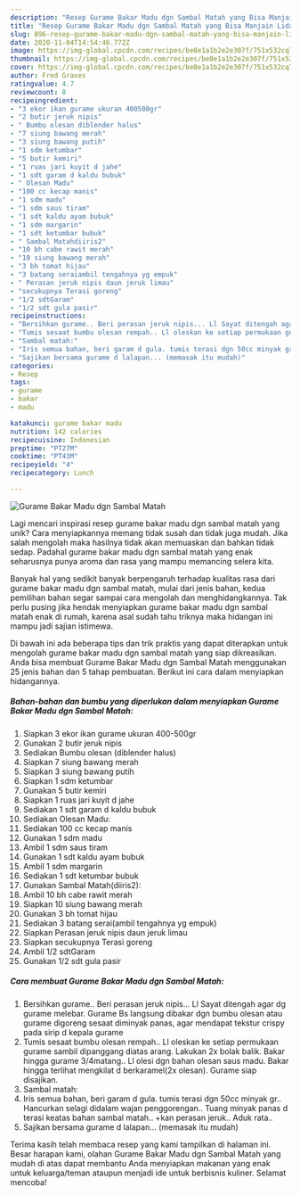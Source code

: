 ```yaml
---
description: "Resep Gurame Bakar Madu dgn Sambal Matah yang Bisa Manjain Lidah"
title: "Resep Gurame Bakar Madu dgn Sambal Matah yang Bisa Manjain Lidah"
slug: 896-resep-gurame-bakar-madu-dgn-sambal-matah-yang-bisa-manjain-lidah
date: 2020-11-04T14:54:46.772Z
image: https://img-global.cpcdn.com/recipes/be8e1a1b2e2e307f/751x532cq70/gurame-bakar-madu-dgn-sambal-matah-foto-resep-utama.jpg
thumbnail: https://img-global.cpcdn.com/recipes/be8e1a1b2e2e307f/751x532cq70/gurame-bakar-madu-dgn-sambal-matah-foto-resep-utama.jpg
cover: https://img-global.cpcdn.com/recipes/be8e1a1b2e2e307f/751x532cq70/gurame-bakar-madu-dgn-sambal-matah-foto-resep-utama.jpg
author: Fred Graves
ratingvalue: 4.7
reviewcount: 8
recipeingredient:
- "3 ekor ikan gurame ukuran 400500gr"
- "2 butir jeruk nipis"
- " Bumbu olesan diblender halus"
- "7 siung bawang merah"
- "3 siung bawang putih"
- "1 sdm ketumbar"
- "5 butir kemiri"
- "1 ruas jari kuyit d jahe"
- "1 sdt garam d kaldu bubuk"
- " Olesan Madu"
- "100 cc kecap manis"
- "1 sdm madu"
- "1 sdm saus tiram"
- "1 sdt kaldu ayam bubuk"
- "1 sdm margarin"
- "1 sdt ketumbar bubuk"
- " Sambal Matahdiiris2"
- "10 bh cabe rawit merah"
- "10 siung bawang merah"
- "3 bh tomat hijau"
- "3 batang seraiambil tengahnya yg empuk"
- " Perasan jeruk nipis daun jeruk limau"
- "secukupnya Terasi goreng"
- "1/2 sdtGaram"
- "1/2 sdt gula pasir"
recipeinstructions:
- "Bersihkan gurame.. Beri perasan jeruk nipis... Ll Sayat ditengah agar dg gurame melebar. Gurame Bs langsung dibakar dgn bumbu olesan atau gurame digoreng sesaat diminyak panas, agar mendapat tekstur crispy pada sirip d kepala gurame"
- "Tumis sesaat bumbu olesan rempah.. Ll oleskan ke setiap permukaan gurame sambil dipanggang diatas arang. Lakukan 2x bolak balik. Bakar hingga gurame 3/4matang.. Ll olesi dgn bahan olesan saus madu. Bakar hingga terlihat mengkilat d berkaramel(2x olesan). Gurame siap disajikan."
- "Sambal matah:"
- "Iris semua bahan, beri garam d gula. tumis terasi dgn 50cc minyak gr.. Hancurkan selagi didalam wajan penggorengan.. Tuang minyak panas d terasi keatas bahan sambal matah.. +kan perasan jeruk.. Aduk rata.."
- "Sajikan bersama gurame d lalapan... (memasak itu mudah)"
categories:
- Resep
tags:
- gurame
- bakar
- madu

katakunci: gurame bakar madu 
nutrition: 142 calories
recipecuisine: Indonesian
preptime: "PT27M"
cooktime: "PT43M"
recipeyield: "4"
recipecategory: Lunch

---
```



![Gurame Bakar Madu dgn Sambal Matah](https://img-global.cpcdn.com/recipes/be8e1a1b2e2e307f/751x532cq70/gurame-bakar-madu-dgn-sambal-matah-foto-resep-utama.jpg)

Lagi mencari inspirasi resep gurame bakar madu dgn sambal matah yang unik? Cara menyiapkannya memang tidak susah dan tidak juga mudah. Jika salah mengolah maka hasilnya tidak akan memuaskan dan bahkan tidak sedap. Padahal gurame bakar madu dgn sambal matah yang enak seharusnya punya aroma dan rasa yang mampu memancing selera kita.



Banyak hal yang sedikit banyak berpengaruh terhadap kualitas rasa dari gurame bakar madu dgn sambal matah, mulai dari jenis bahan, kedua pemilihan bahan segar sampai cara mengolah dan menghidangkannya. Tak perlu pusing jika hendak menyiapkan gurame bakar madu dgn sambal matah enak di rumah, karena asal sudah tahu triknya maka hidangan ini mampu jadi sajian istimewa.


Di bawah ini ada beberapa tips dan trik praktis yang dapat diterapkan untuk mengolah gurame bakar madu dgn sambal matah yang siap dikreasikan. Anda bisa membuat Gurame Bakar Madu dgn Sambal Matah menggunakan 25 jenis bahan dan 5 tahap pembuatan. Berikut ini cara dalam menyiapkan hidangannya.

<!--inarticleads1-->

##### Bahan-bahan dan bumbu yang diperlukan dalam menyiapkan Gurame Bakar Madu dgn Sambal Matah:

1. Siapkan 3 ekor ikan gurame ukuran 400-500gr
1. Gunakan 2 butir jeruk nipis
1. Sediakan  Bumbu olesan (diblender halus)
1. Siapkan 7 siung bawang merah
1. Siapkan 3 siung bawang putih
1. Siapkan 1 sdm ketumbar
1. Gunakan 5 butir kemiri
1. Siapkan 1 ruas jari kuyit d jahe
1. Sediakan 1 sdt garam d kaldu bubuk
1. Sediakan  Olesan Madu:
1. Sediakan 100 cc kecap manis
1. Gunakan 1 sdm madu
1. Ambil 1 sdm saus tiram
1. Gunakan 1 sdt kaldu ayam bubuk
1. Ambil 1 sdm margarin
1. Sediakan 1 sdt ketumbar bubuk
1. Gunakan  Sambal Matah(diiris2):
1. Ambil 10 bh cabe rawit merah
1. Siapkan 10 siung bawang merah
1. Gunakan 3 bh tomat hijau
1. Sediakan 3 batang serai(ambil tengahnya yg empuk)
1. Siapkan  Perasan jeruk nipis daun jeruk limau
1. Siapkan secukupnya Terasi goreng
1. Ambil 1/2 sdtGaram
1. Gunakan 1/2 sdt gula pasir




<!--inarticleads2-->

##### Cara membuat Gurame Bakar Madu dgn Sambal Matah:

1. Bersihkan gurame.. Beri perasan jeruk nipis... Ll Sayat ditengah agar dg gurame melebar. Gurame Bs langsung dibakar dgn bumbu olesan atau gurame digoreng sesaat diminyak panas, agar mendapat tekstur crispy pada sirip d kepala gurame
1. Tumis sesaat bumbu olesan rempah.. Ll oleskan ke setiap permukaan gurame sambil dipanggang diatas arang. Lakukan 2x bolak balik. Bakar hingga gurame 3/4matang.. Ll olesi dgn bahan olesan saus madu. Bakar hingga terlihat mengkilat d berkaramel(2x olesan). Gurame siap disajikan.
1. Sambal matah:
1. Iris semua bahan, beri garam d gula. tumis terasi dgn 50cc minyak gr.. Hancurkan selagi didalam wajan penggorengan.. Tuang minyak panas d terasi keatas bahan sambal matah.. +kan perasan jeruk.. Aduk rata..
1. Sajikan bersama gurame d lalapan... (memasak itu mudah)




Terima kasih telah membaca resep yang kami tampilkan di halaman ini. Besar harapan kami, olahan Gurame Bakar Madu dgn Sambal Matah yang mudah di atas dapat membantu Anda menyiapkan makanan yang enak untuk keluarga/teman ataupun menjadi ide untuk berbisnis kuliner. Selamat mencoba!
